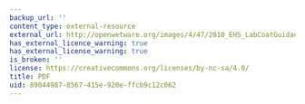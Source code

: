 ```yaml
---
backup_url: ''
content_type: external-resource
external_url: http://openwetware.org/images/4/47/2010_EHS_LabCoatGuidance.pdf
has_external_licence_warning: true
has_external_license_warning: true
is_broken: ''
license: https://creativecommons.org/licenses/by-nc-sa/4.0/
title: PDF
uid: 89044987-8567-415e-920e-ffcb9c12c062
---
```

